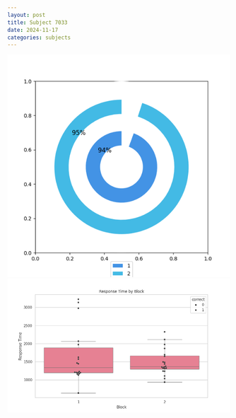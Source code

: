 ```yaml
---
layout: post
title: Subject 7033
date: 2024-11-17
categories: subjects
---
```


![](data/7033/run-2/7033__acc_test.png)
![](data/7033/run-2/7033_rt.png)
